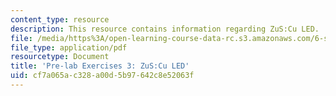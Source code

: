 ```yaml
---
content_type: resource
description: This resource contains information regarding ZuS:Cu LED.
file: /media/https%3A/open-learning-course-data-rc.s3.amazonaws.com/6-s079-nanomaker-spring-2013/cf7a065ac328a00d5b97642c8e52063f_MIT6_S079S13_prelab03.pdf
file_type: application/pdf
resourcetype: Document
title: 'Pre-lab Exercises 3: ZuS:Cu LED'
uid: cf7a065a-c328-a00d-5b97-642c8e52063f
---
```

